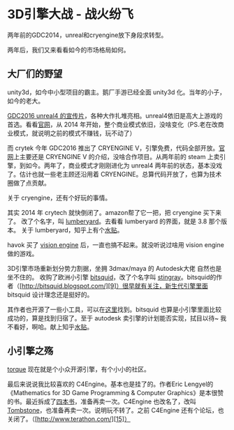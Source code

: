 # 3D引擎大战 - 战火纷飞

两年前的GDC2014，unreal和cryengine放下身段求转型。

两年后，我们又来看看如今的市场格局如何。

## 大厂们的野望

unity3d，如今中小型项目的霸主。鹅厂手游已经全面 unity3d 化。当年的小子，如今的老大。

[GDC2016 unreal4 的宣传片][1]，各种大作扎堆亮相。unreal4依旧是高大上游戏的首选。看看[官网][2]，从 2014 年开始，整个商业模式依旧，没啥变化（PS.老在改商业模式，就说明之前的模式不赚钱，玩不动了）

而 crytek 今年 GDC2016 推出了 CRYENGINE V，引擎免费，代码全部开放。[官网][3]上主要还是 CRYENGINE V 的介绍，没啥合作项目。从两年前的 steam 上卖引擎，到如今。两年了，商业模式才刚刚进化为 unreal4 两年前的状态，基本没戏了。估计也就一些老主顾还沿用着 CRYENGINE。总算代码开放了，也算为技术圈做了点贡献。

关于 cryengine，还有个好玩的事情。

其实 2014 年 crytech 就快倒闭了。amazon帮了它一把，把 cryengine 买下来了。
改了个名字，叫 [lumberyard][4]。去看看 lumberyard 的界面，就是 3.8 那个版本。
关于 lumberyard，知乎上有个[水贴][5]。

havok 买了 [vision engine][6] 后，一直也搞不起来。就没听说过啥用 vision engine 做的游戏。

3D引擎市场重新划分势力割据，坐拥 3dmax/maya 的 Autodesk大佬 自然也是坐不住的。
收购了欧洲小引擎 [bitsquid][7]，改了个名字叫 [stingray][8]。bitsquid的作者（[http://bitsquid.blogspot.com/][9]）很早就有关注，新生代引擎里面 bitsquid 设计理念还是挺好的。

其作者也开源了一些小工具，可以在[这里][10]找到。bitsquid 也算是小引擎里面比较成功的，算是找到归宿了。至于 autodesk 卖引擎的计划能否实现，拭目以待~ 我不看好，啊哈。献上知乎[水贴][11]。


## 小引擎之殇

[torque][12] 现在就是个小众开源引擎，有个小小的社区。

最后来说说我比较喜欢的 C4Engine。基本也是挂了的。作者Eric Lengyel的《Mathematics for 3D Game Programming & Computer Graphics》是本很赞的书。最近拆成了[四本书][13]，准备再卖一次。C4Engine 也改名了，改叫 [Tombstone][14]，也准备再卖一次。说明玩不转了。之前 C4Engine 还有个论坛，也关闭了。（[http://www.terathon.com/][15]）


[1]:http://video.sina.com.cn/view/250516646.html
[2]:https://www.unrealengine.com/
[3]:https://www.cryengine.com/
[4]:https://aws.amazon.com/cn/lumberyard/
[5]:https://www.zhihu.com/question/40253400
[6]:http://translate.havok.com/cn/products/vision-engine
[7]:http://www.bitsquid.se/
[8]:http://stingrayengine.com/
[9]:http://bitsquid.blogspot.com/
[10]:https://bitbucket.org/bitsquid/
[11]:https://www.zhihu.com/question/28508400
[12]:https://github.com/GarageGames/Torque3D
[13]:http://foundationsofgameenginedev.com/
[14]:http://tombstoneengine.com/
[15]:http://www.terathon.com/
